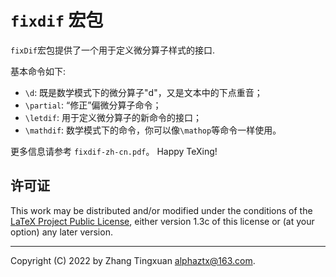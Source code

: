 # `fixdif` 宏包

`fixDif`宏包提供了一个用于定义微分算子样式的接口.

基本命令如下:

- `\d`: 既是数学模式下的微分算子"d"，又是文本中的下点重音；
- `\partial`: “修正”偏微分算子命令；
- `\letdif`: 用于定义微分算子的新命令的接口；
- `\mathdif`: 数学模式下的命令，你可以像`\mathop`等命令一样使用。

更多信息请参考 `fixdif-zh-cn.pdf`。 Happy TeXing!

## 许可证

This work may be distributed and/or modified under the conditions of
the [LaTeX Project Public License](http://www.latex-project.org/lppl.txt),
either version 1.3c of this license or (at your option) any later version.

------

Copyright (C) 2022 by Zhang Tingxuan <alphaztx@163.com>.
